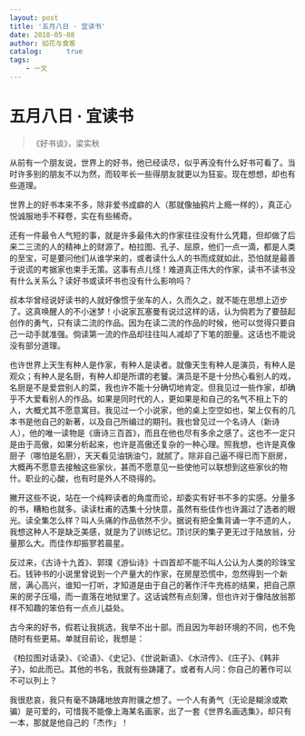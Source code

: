 ```yaml
---
layout: post
title: '五月八日 · 宜读书'
date: 2018-05-08
author: 如花与食客
catalog:      true
tags:
    - 一文
---
```

# 五月八日 · 宜读书
>《好书谈》，梁实秋

从前有一个朋友说，世界上的好书，他已经读尽，似乎再没有什么好书可看了。当时许多别的朋友不以为然，而较年长一些得朋友就更以为狂妄。现在想想，却也有些道理。

世界上的好书本来不多，除非爱书成癖的人（那就像抽鸦片上瘾一样的），真正心悦诚服地手不释卷，实在有些稀奇。

还有一件最令人气短的事，就是许多最伟大的作家往往没有什么凭籍，但却做了后来二三流的人的精神上的财源了。柏拉图、孔子、屈原，他们一点一滴，都是人类的至宝，可是要问他们从谁学来的，或者读什么人的书而成就如此，恐怕就是最善于说谎的考据家也束手无策。这事有点儿怪！难道真正伟大的作家，读书不读书没有什么关系么？读好书或读坏书也没有什么影响吗？

叔本华曾经说好读书的人就好像惯于坐车的人，久而久之，就不能在思想上迈步了。这真唤醒人的不小迷梦！小说家瓦塞曼有说过这样的话，认为倘若为了要鼓起创作的勇气，只有读二流的作品。因为在读二流的作品的时候，他可以觉得只要自己一动手就准强。倘读第一流的作品却往往叫人减却了下笔的胆量。这话也不能说没有部分道理。

也许世界上天生有种人是作家，有种人是读者。就像天生有种人是演员，有种人是观众；有种人是名厨，有种人却是所谓的老饕。演员是不是十分热心看别人的戏，名厨是不是爱尝别人的菜，我也许不能十分确切地肯定。但我见过一些作家，却确乎不大爱看别人的作品。如果是同时代的人，更如果是和自己的名气不相上下的人，大概尤其不愿意寓目。我见过一个小说家，他的桌上空空如也，架上仅有的几本书是他自己的新著，以及自己所编过的期刊。我也曾见过一个名诗人（新诗人），他的唯一读物是《唐诗三百首》，而且在他也尽有多余之感了。这也不一定只是由于高傲，如果分析起来，也许是高傲还复杂的一种心理。照我想，也许是真像厨子（哪怕是名厨），天天看见油锅油勺，就腻了。除非自己逼不得已而下厨房，大概再不愿意去接触这些家伙，甚而不愿意见一些使他可以联想到这些家伙的物什。职业的心酸，也有时是外人不晓得的。

撇开这些不说，站在一个纯粹读者的角度而论，却委实有好书不多的实感。分量多的书，糟粕也就多。读读杜甫的选集十分快意，虽然有些佳作也许漏过了选者的眼光。读全集怎么样？叫人头痛的作品依然不少。据说有把全集背诵一字不遗的人，我想这种人不是缺乏美感，就是为了训练记忆。顶讨厌的集子更无过于陆放翁，分量那么大。而佳作却振寥若晨星。

反过来，《古诗十九首》、郭璞《游仙诗》十四首却不能不叫人公认为人类的珍珠宝石。钱钟书的小说里曾说到一个产量大的作家，在房屋恐慌中，忽然得到一个新居，满心高兴，谁知一打听，才知道是由于自己的著作汗牛充栋的结果，把自己原来的房子压塌，而一直落在地狱里了。这话诚然有点刻薄，但也许对于像陆放翁那样不知趣的笨伯有一点点儿益处。

古今来的好书，假若让我挑选，我举不出十部。而且因为年龄环境的不同，也不免随时有些更易。单就目前论，我想是：

《柏拉图对话录》、《论语》、《史记》、《世说新语》、《水浒传》、《庄子》、《韩非子》，如此而已。其他的书名，我就有些踌躇了。或者有人问：你自己的著作可以不可以列上？

我很悲哀，我只有毫不踌躇地放弃附骥之想了。一个人有勇气（无论是糊涂或欺骗）是可爱的，可惜我不能像上海某名画家，出了一套《世界名画选集》，却只有一本，那就是他自己的「杰作」！